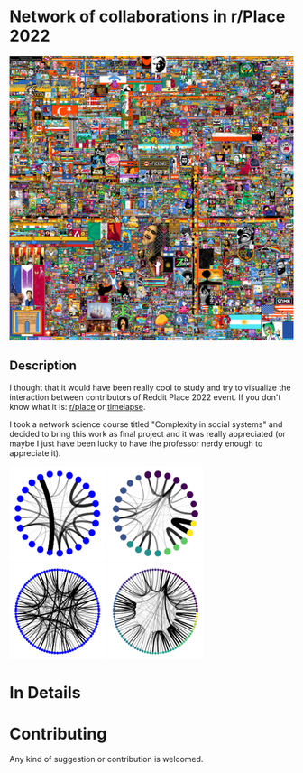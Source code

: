 # Network of collaborations in r/Place 2022

![plot](assets/img/pic.png)


## Description
I thought that it would have been really cool to study and try to visualize the interaction between contributors of Reddit Place 2022 event. If you don't know what it is: [r/place](https://www.reddit.com/r/place/) or [timelapse](https://www.youtube.com/watch?v=K5O3UgLG2Jw).

I took a network science course titled "Complexity in social systems" and decided to bring this work as final project and it was really appreciated (or maybe I just have been lucky to have the professor nerdy enough to appreciate it).


<img src = "assets/plot/projections/arts_weighted.png" width ="170" /> <img src = "assets/plot/projections_communities/arts_weighted.png" width ="170" /> <img src = "assets/plot/projections/arts_weighted_100_2nd.png" width ="170" /> <img src = "assets/plot/projections_communities/arts_weighted_100_2nd.png" width ="170" />

<!--
For the full story go to my [Blog](https://pietro-sillano.github.io/projects/0_PLACE/)
-->

<!--
# Table Of Contents
-  [In Details](#in-details)
-  [Contributing](#contributing)
-  [Acknowledgments](#acknowledgments)
-->


# In Details
<!--
```
├── notebooks
|    |
|    ├─ 00_statistics_figures.ipynb Some statistics and plots
|    |
|    ├─ 01_bipartite_network.ipynb create bipartite network edgelist
|    |
|    ├─ 02_A_Analysis.ipynb Analysis for the 25 artworks
|    |
|    ├─ 02_B_Analysis.ipynb Analysis for the 100 artworks
│
├── scripts
     │
     └────  trimming.py : reduce size of the reddit dataset, changes datatypes,
    simplify user_id, separate coordinates, converts timestamp to integers in ms. From 20 Gb to 4 Gb.
```
-->


# Contributing
Any kind of suggestion or contribution is welcomed.
